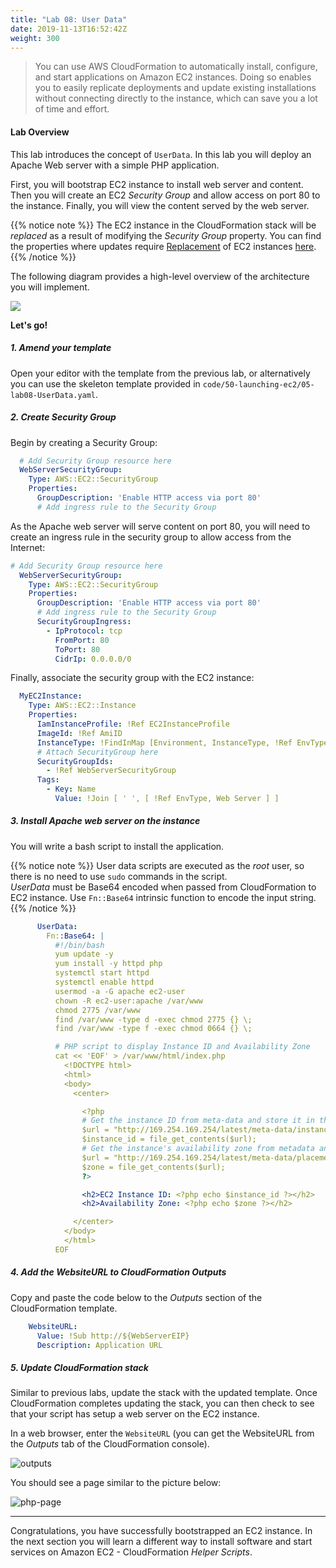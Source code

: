 ```yaml
---
title: "Lab 08: User Data"
date: 2019-11-13T16:52:42Z
weight: 300
---
```


>You can use AWS CloudFormation to automatically install, configure, and start applications on Amazon EC2 instances. 
Doing so enables you to easily replicate deployments and update existing installations without connecting directly to 
the instance, which can save you a lot of time and effort.

#### Lab Overview
This lab introduces the concept of `UserData`. In this lab you will deploy an Apache Web server with a simple PHP 
application. 

First, you will bootstrap EC2 instance to install web server and content. Then you will create 
an EC2 _Security Group_ and allow access on port 80 to the instance. Finally, you will view the content served by the web 
server.

{{% notice note %}}
The EC2 instance in the CloudFormation stack will be _replaced_ as a result of modifying the _Security Group_ property.
You can find the properties where updates require [Replacement](https://docs.aws.amazon.com/AWSCloudFormation/latest/UserGuide/using-cfn-updating-stacks-update-behaviors.html#update-replacement) 
of EC2 instances [here](https://docs.aws.amazon.com/AWSCloudFormation/latest/UserGuide/aws-properties-ec2-instance.html?shortFooter=true#aws-properties-ec2-instance-properties).
{{% /notice %}}

The following diagram provides a high-level overview of the architecture you will implement.

![](/50-launching-ec2/userdata.png)

**Let's go!**

##### 1. Amend your template

Open your editor with the template from the previous lab, or alternatively you can use the skeleton template provided in `code/50-launching-ec2/05-lab08-UserData.yaml`.

##### 2. Create Security Group
Begin by creating a Security Group:
```yaml
  # Add Security Group resource here
  WebServerSecurityGroup:
    Type: AWS::EC2::SecurityGroup
    Properties:
      GroupDescription: 'Enable HTTP access via port 80'
      # Add ingress rule to the Security Group
```

As the Apache web server will serve content on port 80, you will need to create an ingress rule in the security group to allow access from the Internet:
```yaml
# Add Security Group resource here
  WebServerSecurityGroup:
    Type: AWS::EC2::SecurityGroup
    Properties:
      GroupDescription: 'Enable HTTP access via port 80'
      # Add ingress rule to the Security Group
      SecurityGroupIngress:
        - IpProtocol: tcp
          FromPort: 80
          ToPort: 80
          CidrIp: 0.0.0.0/0
```

Finally, associate the security group with the EC2 instance:
```yaml
  MyEC2Instance:
    Type: AWS::EC2::Instance
    Properties:
      IamInstanceProfile: !Ref EC2InstanceProfile
      ImageId: !Ref AmiID
      InstanceType: !FindInMap [Environment, InstanceType, !Ref EnvType]
      # Attach SecurityGroup here
      SecurityGroupIds:
        - !Ref WebServerSecurityGroup
      Tags:
        - Key: Name
          Value: !Join [ ' ', [ !Ref EnvType, Web Server ] ]
```

##### 3. Install Apache web server on the instance

You will write a bash script to install the application. 
  
  {{% notice note %}}
  User data scripts are executed as the _root_ user, so there is no need to use `sudo` commands in the script.\
  _UserData_ must be Base64 encoded when passed from CloudFormation to EC2 instance. Use `Fn::Base64` intrinsic 
  function to encode the input string.
  {{% /notice %}}
  
  
```yaml
      UserData:
        Fn::Base64: |
          #!/bin/bash
          yum update -y
          yum install -y httpd php
          systemctl start httpd
          systemctl enable httpd
          usermod -a -G apache ec2-user
          chown -R ec2-user:apache /var/www
          chmod 2775 /var/www
          find /var/www -type d -exec chmod 2775 {} \;
          find /var/www -type f -exec chmod 0664 {} \;

          # PHP script to display Instance ID and Availability Zone
          cat << 'EOF' > /var/www/html/index.php
            <!DOCTYPE html>
            <html>
            <body>
              <center>

                <?php
                # Get the instance ID from meta-data and store it in the $instance_id variable
                $url = "http://169.254.169.254/latest/meta-data/instance-id";
                $instance_id = file_get_contents($url);
                # Get the instance's availability zone from metadata and store it in the $zone variable
                $url = "http://169.254.169.254/latest/meta-data/placement/availability-zone";
                $zone = file_get_contents($url);
                ?>

                <h2>EC2 Instance ID: <?php echo $instance_id ?></h2>
                <h2>Availability Zone: <?php echo $zone ?></h2>

              </center>
            </body>
            </html>
          EOF
```

##### 4. Add the **WebsiteURL** to CloudFormation _Outputs_

Copy and paste the code below to the _Outputs_ section of the CloudFormation template.

```yaml
    WebsiteURL:
      Value: !Sub http://${WebServerEIP}
      Description: Application URL

```

##### 5. Update CloudFormation stack
Similar to previous labs, update the stack with the updated template. Once CloudFormation completes updating the stack,
you can then check to see that your script has setup a web server on the EC2 instance.

In a web browser, enter the `WebsiteURL` (you can get the WebsiteURL from the _Outputs_ tab of the CloudFormation console).

![outputs](/50-launching-ec2/outputs-1.png)

You should see a page similar to the picture below:

![php-page](/50-launching-ec2/php.png)

---

Congratulations, you have successfully bootstrapped an EC2 instance. In the next section you will learn a different way
to install software and start services on Amazon EC2 - CloudFormation _Helper Scripts_.
